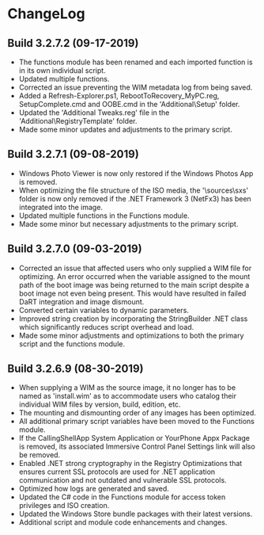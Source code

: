 # ChangeLog #

## Build 3.2.7.2 (09-17-2019) ##

- The functions module has been renamed and each imported function is in its own individual script.
- Updated multiple functions.
- Corrected an issue preventing the WIM metadata log from being saved.
- Added a Refresh-Explorer.ps1, RebootToRecovery_MyPC.reg, SetupComplete.cmd and OOBE.cmd in the 'Additional\Setup' folder.
- Updated the 'Additional Tweaks.reg' file in the 'Additional\RegistryTemplate' folder.
- Made some minor updates and adjustments to the primary script.

## Build 3.2.7.1 (09-08-2019) ##

- Windows Photo Viewer is now only restored if the Windows Photos App is removed.
- When optimizing the file structure of the ISO media, the '\sources\sxs' folder is now only removed if the .NET Framework 3 (NetFx3) has been integrated into the image.
- Updated multiple functions in the Functions module.
- Made some minor but necessary adjustments to the primary script.

## Build 3.2.7.0 (09-03-2019) ##

- Corrected an issue that affected users who only supplied a WIM file for optimizing. An error occurred when the variable assigned to the mount path of the boot image was being returned to the main script despite a boot image not even being present. This would have resulted in failed DaRT integration and image dismount.
- Converted certain variables to dynamic parameters.
- Improved string creation by incorporating the StringBuilder .NET class which significantly reduces script overhead and load.
- Made some minor adjustments and optimizations to both the primary script and the functions module.

## Build 3.2.6.9 (08-30-2019) ##

- When supplying a WIM as the source image, it no longer has to be named as 'install.wim' as to accommodate users who catalog their individual WIM files by version, build, edition, etc.
- The mounting and dismounting order of any images has been optimized.
- All additional primary script variables have been moved to the Functions module.
- If the CallingShellApp System Application or YourPhone Appx Package is removed, its associated Immersive Control Panel Settings link will also be removed.
- Enabled .NET strong cryptography in the Registry Optimizations that ensures current SSL protocols are used for .NET application communication and not outdated and vulnerable SSL protocols.
- Optimized how logs are generated and saved.
- Updated the C# code in the Functions module for access token privileges and ISO creation.
- Updated the Windows Store bundle packages with their latest versions.
- Additional script and module code enhancements and changes.
